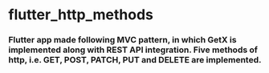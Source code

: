 # flutter_http_methods

### Flutter app made following MVC pattern, in which GetX is implemented along with REST API integration. Five methods of http, i.e. GET, POST, PATCH, PUT and DELETE are implemented.

